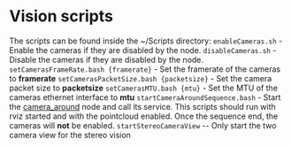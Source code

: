 # Vision scripts

The scripts can be found inside the ~/Scripts directory:
```enableCameras.sh```  -  Enable the cameras if they are disabled by the node.
```disableCameras.sh```  -  Disable the cameras if they are disabled by the node.
```setCamerasFrameRate.bash {framerate}```  - Set the framerate of the cameras to __framerate__
```setCamerasPacketSize.bash {packetsize}``` - Set the camera packet size to __packetsize__
```setCamerasMTU.bash {mtu}```  - Set the MTU of the cameras ethernet interface to __mtu__
```startCameraAroundSequence.bash```  - Start the [camera_around](camera_around.md) node and call its service. This scripts should run with rviz started and with the pointcloud enabled. Once the sequence end, the cameras will __not__ be enabled. 
```startStereoCameraView``` -- Only start the two camera view for the stereo vision
